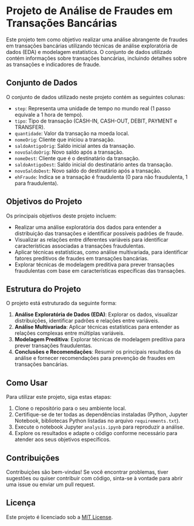 # Projeto de Análise de Fraudes em Transações Bancárias

Este projeto tem como objetivo realizar uma análise abrangente de fraudes em transações bancárias utilizando técnicas de análise exploratória de dados (EDA) e modelagem estatística. O conjunto de dados utilizado contém informações sobre transações bancárias, incluindo detalhes sobre as transações e indicadores de fraude.

## Conjunto de Dados

O conjunto de dados utilizado neste projeto contém as seguintes colunas:

- `step`: Representa uma unidade de tempo no mundo real (1 passo equivale a 1 hora de tempo).
- `tipo`: Tipo de transação (CASH-IN, CASH-OUT, DEBIT, PAYMENT e TRANSFER).
- `quantidade`: Valor da transação na moeda local.
- `nomeOrig`: Cliente que iniciou a transação.
- `saldoAntigoOrig`: Saldo inicial antes da transação.
- `novoSaldoOrig`: Novo saldo após a transação.
- `nomeDest`: Cliente que é o destinatário da transação.
- `saldoAntigoDest`: Saldo inicial do destinatário antes da transação.
- `novoSaldoDest`: Novo saldo do destinatário após a transação.
- `ehFraude`: Indica se a transação é fraudulenta (0 para não fraudulenta, 1 para fraudulenta).

## Objetivos do Projeto

Os principais objetivos deste projeto incluem:

- Realizar uma análise exploratória dos dados para entender a distribuição das transações e identificar possíveis padrões de fraude.
- Visualizar as relações entre diferentes variáveis para identificar características associadas a transações fraudulentas.
- Aplicar técnicas estatísticas, como análise multivariada, para identificar fatores preditivos de fraudes em transações bancárias.
- Explorar técnicas de modelagem preditiva para prever transações fraudulentas com base em características específicas das transações.

## Estrutura do Projeto

O projeto está estruturado da seguinte forma:

1. **Análise Exploratória de Dados (EDA)**: Explorar os dados, visualizar distribuições, identificar padrões e relações entre variáveis.
2. **Análise Multivariada**: Aplicar técnicas estatísticas para entender as relações complexas entre múltiplas variáveis.
3. **Modelagem Preditiva**: Explorar técnicas de modelagem preditiva para prever transações fraudulentas.
4. **Conclusões e Recomendações**: Resumir os principais resultados da análise e fornecer recomendações para prevenção de fraudes em transações bancárias.

## Como Usar

Para utilizar este projeto, siga estas etapas:

1. Clone o repositório para o seu ambiente local.
2. Certifique-se de ter todas as dependências instaladas (Python, Jupyter Notebook, bibliotecas Python listadas no arquivo `requirements.txt`).
3. Execute o notebook Jupyter `analysis.ipynb` para reproduzir a análise.
4. Explore os resultados e adapte o código conforme necessário para atender aos seus objetivos específicos.

## Contribuições

Contribuições são bem-vindas! Se você encontrar problemas, tiver sugestões ou quiser contribuir com código, sinta-se à vontade para abrir uma issue ou enviar um pull request.

## Licença

Este projeto é licenciado sob a [MIT License](LICENSE).


